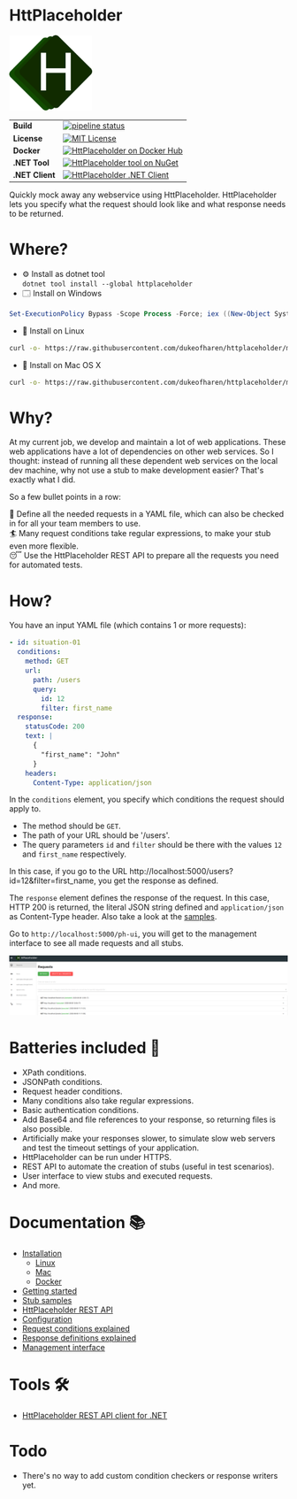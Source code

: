 # HttPlaceholder

<img src="media/logo_single.png" alt="HttPlaceholder" width="150"/>

| | |
| --- | --- |
| **Build** | [![pipeline status](https://gitlab.com/ducode/httplaceholder/badges/master/pipeline.svg)](https://gitlab.com/ducode/httplaceholder/-/commits/master) |
| **License** | [![MIT License](https://img.shields.io/:license-mit-green.svg)](https://opensource.org/licenses/MIT) |
| **Docker** | [![HttPlaceholder on Docker Hub](https://img.shields.io/docker/pulls/dukeofharen/httplaceholder)](https://hub.docker.com/r/dukeofharen/httplaceholder) |
| **.NET Tool** | [![HttPlaceholder tool on NuGet](https://img.shields.io/nuget/dt/HttPlaceholder)](https://www.nuget.org/packages/HttPlaceholder/) |
| **.NET Client** | [![HttPlaceholder .NET Client](https://img.shields.io/nuget/dt/HttPlaceholder.Client)](https://www.nuget.org/packages/HttPlaceholder.Client/) |

Quickly mock away any webservice using HttPlaceholder. HttPlaceholder lets you specify what the request should look like and what response needs to be returned.

# Where?
* ⚙ Install as dotnet tool<br />
`dotnet tool install --global httplaceholder`
* 🗔 Install on Windows<br />
```powershell
Set-ExecutionPolicy Bypass -Scope Process -Force; iex ((New-Object System.Net.WebClient).DownloadString('https://raw.githubusercontent.com/dukeofharen/httplaceholder/master/scripts/Install-Windows.ps1'))
```
* 🐧 Install on Linux<br />
```bash
curl -o- https://raw.githubusercontent.com/dukeofharen/httplaceholder/master/scripts/install-linux.sh | sudo bash
```
* 🍎 Install on Mac OS X<br />
```bash
curl -o- https://raw.githubusercontent.com/dukeofharen/httplaceholder/master/scripts/install-mac.sh | sudo bash
```

# Why?
At my current job, we develop and maintain a lot of web applications. These web applications have a lot of dependencies on other web services. So I thought: instead of running all these dependent web services on the local dev machine, why not use a stub to make development easier? That's exactly what I did.

So a few bullet points in a row:

🤠 Define all the needed requests in a YAML file, which can also be checked in for all your team members to use.<br />
🏄‍ Many request conditions take regular expressions, to make your stub even more flexible.<br />
😴 Use the HttPlaceholder REST API to prepare all the requests you need for automated tests.<br />

# How?
You have an input YAML file (which contains 1 or more requests):

```yml
- id: situation-01
  conditions:
    method: GET
    url:
      path: /users
      query:
        id: 12
        filter: first_name
  response:
    statusCode: 200
    text: |
      {
        "first_name": "John"
      }
    headers:
      Content-Type: application/json
```

In the `conditions` element, you specify which conditions the request should apply to.
- The method should be `GET`.
- The path of your URL should be '/users'.
- The query parameters `id` and `filter` should be there with the values `12` and `first_name` respectively.

In this case, if you go to the URL http://localhost:5000/users?id=12&filter=first_name, you get the response as defined.

The `response` element defines the response of the request. In this case, HTTP 200 is returned, the literal JSON string defined and `application/json` as Content-Type header. Also take a look at the [samples](docs/SAMPLES.md).

Go to `http://localhost:5000/ph-ui`, you will get to the management interface to see all made requests and all stubs.

![Management UI](docs/img/ui_screenshot.png)

# Batteries included 🔋
- XPath conditions.
- JSONPath conditions.
- Request header conditions.
- Many conditions also take regular expressions.
- Basic authentication conditions.
- Add Base64 and file references to your response, so returning files is also possible.
- Artificially make your responses slower, to simulate slow web servers and test the timeout settings of your application.
- HttPlaceholder can be run under HTTPS.
- REST API to automate the creation of stubs (useful in test scenarios).
- User interface to view stubs and executed requests.
- And more.

# Documentation 📚
* [Installation](docs/INSTALL.md)
   * [Linux](docs/INSTALL-LINUX.md)
   * [Mac](docs/INSTALL-MAC.md)
   * [Docker](docs/INSTALL-DOCKER.md)
* [Getting started](docs/GETTING-STARTED.md)
* [Stub samples](docs/SAMPLES.md)
* [HttPlaceholder REST API](docs/API.md)
* [Configuration](docs/CONFIG.md)
* [Request conditions explained](docs/CONDITIONS.md)
* [Response definitions explained](docs/RESPONSE.md)
* [Management interface](docs/UI.md)

# Tools 🛠
* [HttPlaceholder REST API client for .NET](docs/NUGETCLIENT.md)

# Todo
- There's no way to add custom condition checkers or response writers yet.